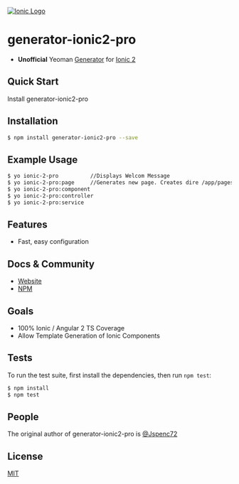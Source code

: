 [![Ionic Logo](http://ionic.io/img/2.png)](http://www.ionicframework.com)

# generator-ionic2-pro 
- **Unofficial** Yeoman [Generator](https://www.npmjs.com/package/generator-ionic2-pro) for [Ionic 2](http://ionicframework.com/docs/v2/getting-started/installation/)

## Quick Start

Install generator-ionic2-pro 

## Installation

```bash
$ npm install generator-ionic2-pro --save
```

## Example Usage

```bash
$ yo ionic-2-pro          //Displays Welcom Message
$ yo ionic-2-pro:page     //Generates new page. Creates dire /app/pages/ with .html, .js, .ts and .scss with 
$ yo ionic-2-pro:component
$ yo ionic-2-pro:controller
$ yo ionic-2-pro:service
```


## Features
  * Fast, easy configuration

## Docs & Community

  * [Website](https://www.ionicframework.com)
  * [NPM](https://www.npmjs.com/package/generator-ionic2-pro)

## Goals
  * 100% Ionic / Angular 2 TS Coverage
  * Allow Template Generation of Ionic Components

## Tests

To run the test suite, first install the dependencies, then run `npm test`:

```bash
$ npm install
$ npm test
```

## People

The original author of generator-ionic2-pro is [@Jspenc72](https://github.com/jspenc72)
## License

  [MIT](LICENSE)
